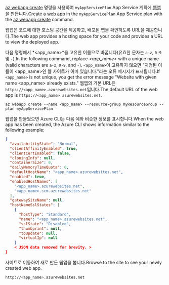 <span data-ttu-id="2f3f5-101">[az webapp create](/cli/azure/webapp#create) 명령을 사용하여 `myAppServicePlan` App Service 계획에 [웹앱](../articles/app-service-web/app-service-web-overview.md)을 만듭니다.</span><span class="sxs-lookup"><span data-stu-id="2f3f5-101">Create a [web app](../articles/app-service-web/app-service-web-overview.md) in the `myAppServicePlan` App Service plan with the [az webapp create](/cli/azure/webapp#create) command.</span></span> 

<span data-ttu-id="2f3f5-102">웹앱은 코드에 대한 호스팅 공간을 제공하고, 배포된 앱을 확인하도록 URL을 제공합니다.</span><span class="sxs-lookup"><span data-stu-id="2f3f5-102">The web app provides a hosting space for your code and provides a URL to view the deployed app.</span></span>

<span data-ttu-id="2f3f5-103">다음 명령에서 *\<app_name>*을 고유한 이름으로 바꿉니다(유효한 문자는 `a-z`, `0-9` 및 `-`).</span><span class="sxs-lookup"><span data-stu-id="2f3f5-103">In the following command, replace *\<app_name>* with a unique name (valid characters are `a-z`, `0-9`, and `-`).</span></span> <span data-ttu-id="2f3f5-104">`<app_name>`이 고유하지 않으면 "지정된 이름이 <app_name>인 웹 사이트가 이미 있습니다."라는 오류 메시지가 표시됩니다.</span><span class="sxs-lookup"><span data-stu-id="2f3f5-104">If `<app_name>` is not unique, you get the error message "Website with given name <app_name> already exists."</span></span> <span data-ttu-id="2f3f5-105">웹앱의 기본 URL은 `https://<app_name>.azurewebsites.net`입니다.</span><span class="sxs-lookup"><span data-stu-id="2f3f5-105">The default URL of the web app is `https://<app_name>.azurewebsites.net`.</span></span> 

```azurecli-interactive
az webapp create --name <app_name> --resource-group myResourceGroup --plan myAppServicePlan
```

<span data-ttu-id="2f3f5-106">웹앱을 만들었으면 Azure CLI는 다음 예와 비슷한 정보를 표시합니다.</span><span class="sxs-lookup"><span data-stu-id="2f3f5-106">When the web app has been created, the Azure CLI shows information similar to the following example:</span></span>

```json
{
  "availabilityState": "Normal",
  "clientAffinityEnabled": true,
  "clientCertEnabled": false,
  "cloningInfo": null,
  "containerSize": 0,
  "dailyMemoryTimeQuota": 0,
  "defaultHostName": "<app_name>.azurewebsites.net",
  "enabled": true,
  "enabledHostNames": [
    "<app_name>.azurewebsites.net",
    "<app_name>.scm.azurewebsites.net"
  ],
  "gatewaySiteName": null,
  "hostNameSslStates": [
    {
      "hostType": "Standard",
      "name": "<app_name>.azurewebsites.net",
      "sslState": "Disabled",
      "thumbprint": null,
      "toUpdate": null,
      "virtualIp": null
    }
    < JSON data removed for brevity. >
}
```

<span data-ttu-id="2f3f5-107">사이트로 이동하여 새로 만든 웹앱을 봅니다.</span><span class="sxs-lookup"><span data-stu-id="2f3f5-107">Browse to the site to see your newly created web app.</span></span>

```bash
http://<app_name>.azurewebsites.net
```
